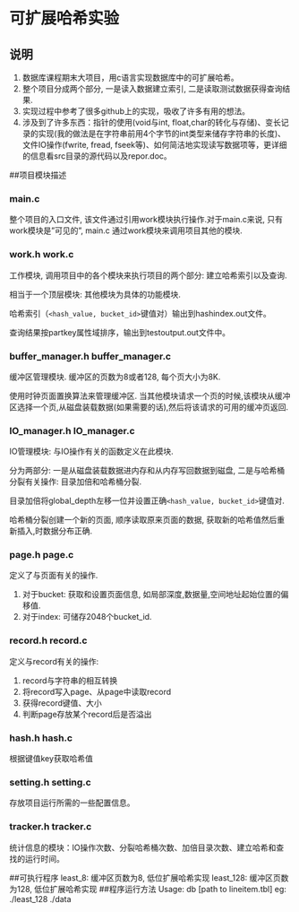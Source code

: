 # 可扩展哈希实验

## 说明

1. 数据库课程期末大项目，用c语言实现数据库中的可扩展哈希。
2. 整个项目分成两个部分, 一是读入数据建立索引, 二是读取测试数据获得查询结果.
3. 实现过程中参考了很多github上的实现，吸收了许多有用的想法。
4. 涉及到了许多东西：指针的使用(void与int, float,char的转化与存储)、变长记录的实现(我的做法是在字符串前用4个字节的int类型来储存字符串的长度)、文件IO操作(fwrite, fread, fseek等)、如何简洁地实现读写数据项等，更详细的信息看src目录的源代码以及repor.doc。



##项目模块描述

### main.c

整个项目的入口文件, 该文件通过引用work模块执行操作.对于main.c来说, 只有work模块是”可见的”, main.c 通过work模块来调用项目其他的模块.

### work.h work.c

工作模块, 调用项目中的各个模块来执行项目的两个部分: 建立哈希索引以及查询.

相当于一个顶层模块: 其他模块为具体的功能模块.

哈希索引（`<hash_value, bucket_id>`键值对）输出到hashindex.out文件。

查询结果按partkey属性域排序，输出到testoutput.out文件中。

### buffer_manager.h buffer_manager.c

缓冲区管理模块. 缓冲区的页数为8或者128, 每个页大小为8K.

使用时钟页面置换算法来管理缓冲区. 当其他模块请求一个页的时候,该模块从缓冲区选择一个页,从磁盘装载数据(如果需要的话),然后将该请求的可用的缓冲页返回.

### IO_manager.h IO_manager.c

IO管理模块: 与IO操作有关的函数定义在此模块.

分为两部分: 一是从磁盘装载数据进内存和从内存写回数据到磁盘, 二是与哈希桶分裂有关操作: 目录加倍和哈希桶分裂.

目录加倍将global_depth左移一位并设置正确`<hash_value, bucket_id>`键值对.

哈希桶分裂创建一个新的页面, 顺序读取原来页面的数据, 获取新的哈希值然后重新插入,时数据分布正确.

### page.h page.c

定义了与页面有关的操作.

1. 对于bucket: 获取和设置页面信息, 如局部深度,数据量,空间地址起始位置的偏移值.
2. 对于index: 可储存2048个bucket_id.

### record.h record.c

定义与record有关的操作:

1. record与字符串的相互转换
2. 将record写入page、从page中读取record
3. 获得record键值、大小
4. 判断page存放某个record后是否溢出

### hash.h hash.c

根据键值key获取哈希值

### setting.h setting.c

存放项目运行所需的一些配置信息。

### tracker.h tracker.c

统计信息的模块：IO操作次数、分裂哈希桶次数、加倍目录次数、建立哈希和查找的运行时间。



##可执行程序
    least_8: 缓冲区页数为8, 低位扩展哈希实现
    least_128: 缓冲区页数为128, 低位扩展哈希实现
##程序运行方法
    Usage: db [path to lineitem.tbl]
    eg: ./least_128 ./data
